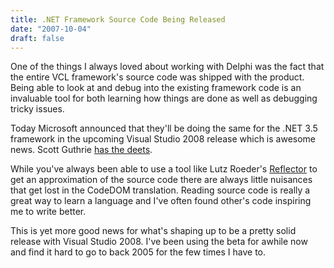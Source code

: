 ```yaml
---
title: .NET Framework Source Code Being Released
date: "2007-10-04"
draft: false
---
```


One of the things I always loved about working with Delphi was the fact that the entire VCL framework's source code was shipped with the product. Being able to look at and debug into the existing framework code is an invaluable tool for both learning how things are done as well as debugging tricky issues.

Today Microsoft announced that they'll be doing the same for the .NET 3.5 framework in the upcoming Visual Studio 2008 release which is awesome news. Scott Guthrie [has the deets](http://weblogs.asp.net/scottgu/archive/2007/10/03/releasing-the-source-code-for-the-net-framework-libraries.aspx).

While you've always been able to use a tool like Lutz Roeder's [Reflector](http://www.aisto.com/roeder/dotnet/) to get an approximation of the source code there are always little nuisances that get lost in the CodeDOM translation. Reading source code is really a great way to learn a language and I've often found other's code inspiring me to write better.

This is yet more good news for what's shaping up to be a pretty solid release with Visual Studio 2008. I've been using the beta for awhile now and find it hard to go to back 2005 for the few times I have to.
